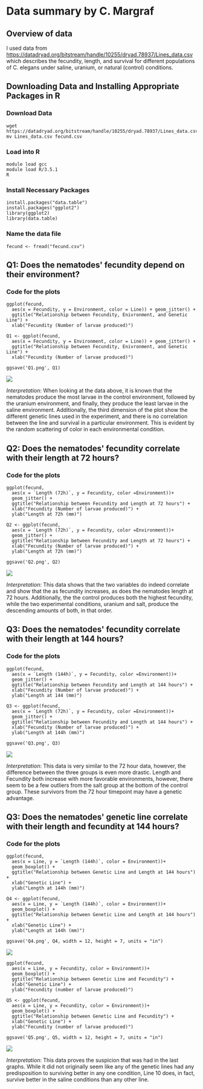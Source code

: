 # Data summary by C. Margraf

## Overview of data
I used data from https://datadryad.org/bitstream/handle/10255/dryad.78937/Lines_data.csv which describes the fecundity, length, and survival for different populations of C. elegans under saline, uranium, or natural (control) conditions.

## Downloading Data and Installing Appropriate Packages in R

### Download Data

```
wget https://datadryad.org/bitstream/handle/10255/dryad.78937/Lines_data.csv
mv Lines_data.csv fecund.csv
```

### Load into R

```
module load gcc
module load R/3.5.1
R
```

### Install Necessary Packages

```
install.packages("data.table")
install.packages("ggplot2")
library(ggplot2)
library(data.table)
```

### Name the data file

```
fecund <- fread("fecund.csv")
```

## Q1: Does the nematodes' fecundity depend on their environment?

### Code for the plots

```
ggplot(fecund,
  aes(x = Fecundity, y = Environment, color = Line)) + geom_jitter() +
  ggtitle("Relationship between Fecundity, Enivronment, and Genetic Line") +
  xlab("Fecundity (Number of larvae produced)")

Q1 <- ggplot(fecund,
  aes(x = Fecundity, y = Environment, color = Line)) + geom_jitter() +
  ggtitle("Relationship between Fecundity, Enivronment, and Genetic Line") +
  xlab("Fecundity (Number of larvae produced)")

ggsave('Q1.png', Q1)
```

![](Q1.png)

*Interpretation*: When looking at the data above, it is known that the nematodes produce the most larvae in the control environment, followed by the uranium environment, and finally, they produce the least larvae in the saline environment. Additionally, the third dimension of the plot show the different genetic lines used in the experiment, and there is no correlation between the line and survival in a particular environment. This is evident by the random scattering of color in each environmental condition.


## Q2: Does the nematodes' fecundity correlate with their length at 72 hours?

### Code for the plots

```
ggplot(fecund,
  aes(x = `Length (72h)`, y = Fecundity, color =Environment))+
  geom_jitter() +
  ggtitle("Relationship between Fecundity and Length at 72 hours") +
  xlab("Fecundity (Number of larvae produced)") +
  ylab("Length at 72h (mm)")

Q2 <- ggplot(fecund,
  aes(x = `Length (72h)`, y = Fecundity, color =Environment))+
  geom_jitter() +
  ggtitle("Relationship between Fecundity and Length at 72 hours") +
  xlab("Fecundity (Number of larvae produced)") +
  ylab("Length at 72h (mm)")

ggsave('Q2.png', Q2)
```

![](Q2.png)

*Interpretation*: This data shows that the two variables do indeed correlate and show that the as fecundity increases, as does the nematodes length at 72 hours. Additionally, the the control produces both the highest fecundity, while the two experimental conditions, uranium and salt, produce the descending amounts of both, in that order.


## Q3: Does the nematodes' fecundity correlate with their length at 144 hours?

### Code for the plots

```
ggplot(fecund,
  aes(x = `Length (144h)`, y = Fecundity, color =Environment))+
  geom_jitter() +
  ggtitle("Relationship between Fecundity and Length at 144 hours") +
  xlab("Fecundity (Number of larvae produced)") +
  ylab("Length at 144 (mm)")

Q3 <- ggplot(fecund,
  aes(x = `Length (72h)`, y = Fecundity, color =Environment))+
  geom_jitter() +
  ggtitle("Relationship between Fecundity and Length at 144 hours") +
  xlab("Fecundity (Number of larvae produced)") +
  ylab("Length at 144h (mm)")

ggsave('Q3.png', Q3)
```

![](Q3.png)

*Interpretation*: This data is very similar to the 72 hour data, however, the difference between the three groups is even more drastic. Length and Fecundity both increase with more favorable environments, however, there seem to be a few outliers from the salt group at the bottom of the control group. These survivors from the 72 hour timepoint may have a genetic advantage.


## Q3: Does the nematodes' genetic line correlate with their length and fecundity at 144 hours?

### Code for the plots

```
ggplot(fecund,
  aes(x = Line, y = `Length (144h)`, color = Environment))+
  geom_boxplot() +
  ggtitle("Relationship between Genetic Line and Length at 144 hours") +
  xlab("Genetic Line") +
  ylab("Length at 144h (mm)")

Q4 <- ggplot(fecund,
  aes(x = Line, y = `Length (144h)`, color = Environment))+
  geom_boxplot() +
  ggtitle("Relationship between Genetic Line and Length at 144 hours") +
  xlab("Genetic Line") +
  ylab("Length at 144h (mm)")

ggsave('Q4.png', Q4, width = 12, height = 7, units = "in")
```

![](Q4.png)

```
ggplot(fecund,
  aes(x = Line, y = Fecundity, color = Environment))+
  geom_boxplot() +
  ggtitle("Relationship between Genetic Line and Fecundity") +
  xlab("Genetic Line") +
  ylab("Fecundity (number of larvae produced)")

Q5 <- ggplot(fecund,
  aes(x = Line, y = Fecundity, color = Environment))+
  geom_boxplot() +
  ggtitle("Relationship between Genetic Line and Fecundity") +
  xlab("Genetic Line") +
  ylab("Fecundity (number of larvae produced)")

ggsave('Q5.png', Q5, width = 12, height = 7, units = "in")
```

![](Q5.png)

*Interpretation*: This data proves the suspicion that was had in the last graphs. While it did not originally seem like any of the genetic lines had any predisposition to surviving better in any one condition, Line 10 does, in fact, survive better in the saline conditions than any other line.
